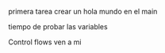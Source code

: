 primera tarea crear un hola mundo en el main

tiempo de probar las variables

Control flows ven a mi